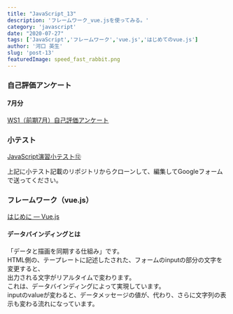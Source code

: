 ```yaml
---
title: "JavaScript_13"
description: 'フレームワーク_vue.jsを使ってみる。'
category: 'javascript'
date: "2020-07-27"
tags: ['JavaScript','フレームワーク','vue.js','はじめてのvue.js']
author: '河口 英生'
slug: 'post-13'
featuredImage: speed_fast_rabbit.png
---
```


<div class="post-section">
<h3 class="title is-5" >自己評価アンケート</h3>
<h4 class="title is-6" >7月分</h4>

[WS1（前期7月）自己評価アンケート](https://forms.gle/RzebLuNXgS5xcAkt5)
</div>

<div class="post-section">
<h3 class="title is-5" >小テスト</h3>

[JavaScript演習小テスト⑫]()

上記に小テスト記載のリポジトリからクローンして、編集してGoogleフォームで送ってください。
</div>


<div class="post-section">
<h3 class="title is-5">フレームワーク（vue.js）</h3>

[はじめに — Vue.js](https://jp.vuejs.org/v2/guide/index.html)

<h4 class="title is-6">データバインディングとは</h4>

「データと描画を同期する仕組み」です。  
HTML側の、テープレートに記述したされた、フォームのinputの部分の文字を変更すると、  
出力される文字がリアルタイムで変わります。  
これは、データバインディングによって実現しています。  
inputのvalueが変わると、データメッセージの値が、代わり、さらに文字列の表示も変わる流れになっています。
</div>